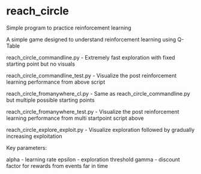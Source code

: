 # reach_circle
Simple program to practice reinforcement learning

A simple game designed to understand reinforcement learning using Q-Table

reach_circle_commandline.py - 
Extremely fast exploration with fixed starting point but no visuals

reach_circle_commandline_test.py -
Visualize the post reinforcement learning performance from above script

reach_circle_fromanywhere_cl.py - 
Same as reach_circle_commandline.py but multiple possible starting points

reach_circle_fromanywhere_test.py -
Visualize the post reinforcement learning performance from multi startpoint script above

reach_circle_explore_exploit.py -
Visualize exploration followed by gradually increasing exploitation 

Key parameters:

alpha - learning rate
epsilon - exploration threshold
gamma - discount factor for rewards from events far in time
